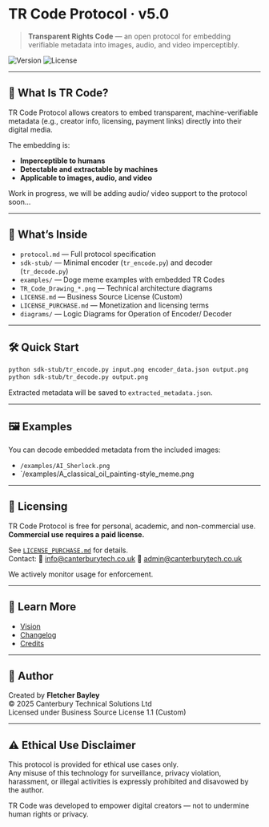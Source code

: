 # TR Code Protocol · v5.0

> **Transparent Rights Code** — an open protocol for embedding verifiable metadata into images, audio, and video imperceptibly.

![Version](https://img.shields.io/badge/version-v5.0-blue)
![License](https://img.shields.io/badge/license-BUSL--1.1-green)

---

## 🧠 What Is TR Code?

TR Code Protocol allows creators to embed transparent, machine-verifiable metadata (e.g., creator info, licensing, payment links) directly into their digital media.

The embedding is:
- **Imperceptible to humans**
- **Detectable and extractable by machines**
- **Applicable to images, audio, and video**

Work in progress, we will be adding audio/ video support to the protocol soon...

---

## 📁 What’s Inside

- `protocol.md` — Full protocol specification
- `sdk-stub/` — Minimal encoder (`tr_encode.py`) and decoder (`tr_decode.py`)
- `examples/` — Doge meme examples with embedded TR Codes
- `TR_Code_Drawing_*.png` — Technical architecture diagrams
- `LICENSE.md` — Business Source License (Custom)
- `LICENSE_PURCHASE.md` — Monetization and licensing terms
- `diagrams/` — Logic Diagrams for Operation of Encoder/ Decoder

---

## 🛠 Quick Start

```bash
python sdk-stub/tr_encode.py input.png encoder_data.json output.png
python sdk-stub/tr_decode.py output.png
```

Extracted metadata will be saved to `extracted_metadata.json`.

---

## 🖼 Examples

You can decode embedded metadata from the included images:

- `/examples/AI_Sherlock.png`
- `/examples/A_classical_oil_painting-style_meme.png

---

## 📣 Licensing

TR Code Protocol is free for personal, academic, and non-commercial use.  
**Commercial use requires a paid license.**

See [`LICENSE_PURCHASE.md`](LICENSE_PURCHASE.md) for details.  
Contact: 📧 info@canterburytech.co.uk
         📧 admin@canterburytech.co.uk

We actively monitor usage for enforcement.

---

## 📖 Learn More

- [Vision](VISION.md)
- [Changelog](CHANGELOG.md)
- [Credits](CREDITS.md)

---

## 👤 Author

Created by **Fletcher Bayley**  
© 2025 Canterbury Technical Solutions Ltd  
Licensed under Business Source License 1.1 (Custom)


---

## ⚠️ Ethical Use Disclaimer

This protocol is provided for ethical use cases only.  
Any misuse of this technology for surveillance, privacy violation, harassment, or illegal activities is expressly prohibited and disavowed by the author.

TR Code was developed to empower digital creators — not to undermine human rights or privacy.

